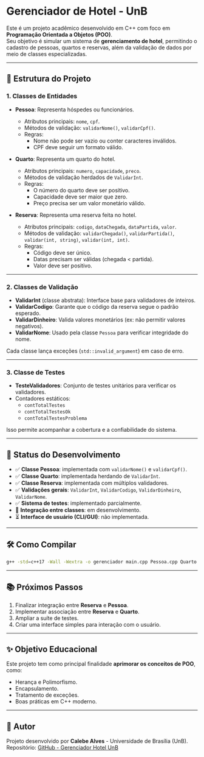 # Gerenciador de Hotel - UnB

Este é um projeto acadêmico desenvolvido em C++ com foco em **Programação Orientada a Objetos (POO)**.  
Seu objetivo é simular um sistema de **gerenciamento de hotel**, permitindo o cadastro de pessoas, quartos e reservas,
além da validação de dados por meio de classes especializadas.

---

## 🚀 Estrutura do Projeto

### 1. Classes de Entidades

- **Pessoa**: Representa hóspedes ou funcionários.
    - Atributos principais: `nome`, `cpf`.
    - Métodos de validação: `validarNome()`, `validarCpf()`.
    - Regras:
        - Nome não pode ser vazio ou conter caracteres inválidos.
        - CPF deve seguir um formato válido.

- **Quarto**: Representa um quarto do hotel.
    - Atributos principais: `numero`, `capacidade`, `preco`.
    - Métodos de validação herdados de `ValidarInt`.
    - Regras:
        - O número do quarto deve ser positivo.
        - Capacidade deve ser maior que zero.
        - Preço precisa ser um valor monetário válido.

- **Reserva**: Representa uma reserva feita no hotel.
    - Atributos principais: `codigo`, `dataChegada`, `dataPartida`, `valor`.
    - Métodos de validação: `validarChegada()`, `validarPartida()`, `validar(int, string)`, `validar(int, int)`.
    - Regras:
        - Código deve ser único.
        - Datas precisam ser válidas (chegada < partida).
        - Valor deve ser positivo.

---

### 2. Classes de Validação

- **ValidarInt** (classe abstrata): Interface base para validadores de inteiros.
- **ValidarCodigo**: Garante que o código da reserva segue o padrão esperado.
- **ValidarDinheiro**: Valida valores monetários (ex: não permitir valores negativos).
- **ValidarNome**: Usado pela classe `Pessoa` para verificar integridade do nome.

Cada classe lança exceções (`std::invalid_argument`) em caso de erro.

---

### 3. Classe de Testes

- **TesteValidadores**: Conjunto de testes unitários para verificar os validadores.
- Contadores estáticos:
    - `contTotalTestes`
    - `contTotalTestesOk`
    - `contTotalTestesProblema`

Isso permite acompanhar a cobertura e a confiabilidade do sistema.

---

## 📌 Status do Desenvolvimento

- ✅ **Classe Pessoa**: implementada com `validarNome()` e `validarCpf()`.
- ✅ **Classe Quarto**: implementada herdando de `ValidarInt`.
- ✅ **Classe Reserva**: implementada com múltiplos validadores.
- ✅ **Validações gerais**: `ValidarInt`, `ValidarCodigo`, `ValidarDinheiro`, `ValidarNome`.
- ✅ **Sistema de testes**: implementado parcialmente.
- 🔄 **Integração entre classes**: em desenvolvimento.
- ⏳ **Interface de usuário (CLI/GUI)**: não implementada.

---

## 🛠️ Como Compilar

```bash
g++ -std=c++17 -Wall -Wextra -o gerenciador main.cpp Pessoa.cpp Quarto.cpp Reserva.cpp TesteValidadores.cpp
```

---

## 📚 Próximos Passos

1. Finalizar integração entre **Reserva** e **Pessoa**.
2. Implementar associação entre **Reserva** e **Quarto**.
3. Ampliar a suíte de testes.
4. Criar uma interface simples para interação com o usuário.

---

## ✨ Objetivo Educacional

Este projeto tem como principal finalidade **aprimorar os conceitos de POO**, como:

- Herança e Polimorfismo.
- Encapsulamento.
- Tratamento de exceções.
- Boas práticas em C++ moderno.

---

## 📌 Autor

Projeto desenvolvido por **Calebe Alves** - Universidade de Brasília (UnB).  
Repositório: [GitHub - Gerenciador Hotel UnB](https://github.com/CalebeAF02/gerenciador_hotel_unb)

